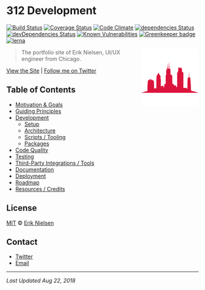 # 312 Development

[![Build Status](https://travis-ci.org/nielse63/312-Development.svg?branch&#x3D;master)](https://travis-ci.org/nielse63/312-Development)
[![Coverage Status](https://coveralls.io/repos/github/nielse63/312-Development/badge.svg?branch&#x3D;master)](https://coveralls.io/github/nielse63/312-Development?branch&#x3D;master)
[![Code Climate](https://codeclimate.com/github/nielse63/312-Development/badges/gpa.svg)](https://codeclimate.com/github/nielse63/312-Development)
[![dependencies Status](https://david-dm.org/nielse63/312-Development/status.svg)](https://david-dm.org/nielse63/312-Development)
[![devDependencies Status](https://david-dm.org/nielse63/312-Development/dev-status.svg)](https://david-dm.org/nielse63/312-Development?type&#x3D;dev)
[![Known Vulnerabilities](https://snyk.io/test/github/nielse63/312-development/badge.svg)](https://snyk.io/test/github/nielse63/312-development) [![Greenkeeper badge](https://badges.greenkeeper.io/nielse63/312-Development.svg)](https://greenkeeper.io/)
[![lerna](https://img.shields.io/badge/maintained%20with-lerna-cc00ff.svg)](https://lernajs.io/)

<img src="logo.png" height="150" align="right">

> The portfolio site of Erik Nielsen, UI/UX engineer from Chicago.

[View the Site](https://312development.com/) | [Follow me on Twitter](https://twitter.com/erikkylenielsen/)

## Table of Contents

- [Motivation & Goals](docs/motivation-and-goals.md)
- [Guiding Principles](docs/guiding-principles.md)
- [Development](docs/development/README.md)
  - [Setup](docs/development/setup.md)
  - [Architecture](docs/development/architecture.md)
  - [Scripts / Tooling](docs/development/scripts-tooling.md)
  - [Packages](docs/development/packages.md)
- [Code Quality](docs/code-quality.md)
- [Testing](docs/testing.md)
- [Third-Party Integrations / Tools](docs/third-party-integrations.md)
- [Documentation](docs/documentation.md)
- [Deployment](docs/deployment.md)
- [Roadmap](docs/roadmap.md)
- [Resources / Credits](docs/resources-credits.md)

## License

[MIT](LICENSE) © [Erik Nielsen](https://312development.com)

## Contact

- [Twitter](https://twitter.com/erikkylenielsen)
- [Email](mailto:erik@312development.com)

---

*Last Updated Aug 22, 2018*